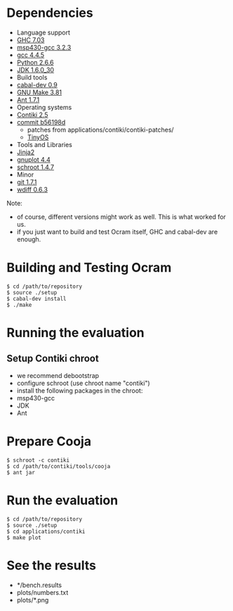# Dependencies

 * Language support
  * [GHC 7.03](http://www.haskell.org/ghc/download_ghc_7_0_3)
  * [msp430-gcc 3.2.3](http://mspgcc.sourceforge.net/) 
  * [gcc 4.4.5](http://gcc.gnu.org/)
  * [Python 2.6.6](http://www.python.org/getit/releases/2.6.6/)
  * [JDK 1.6.0_30](http://java.sun.com)
 * Build tools
  * [cabal-dev 0.9](http://hackage.haskell.org/package/cabal-dev-0.9.1)
  * [GNU Make 3.81](http://www.gnu.org/software/make/)
  * [Ant 1.7.1](http://ant.apache.org/)
 * Operating systems
  * [Contiki 2.5](http://www.contiki-os.org/)
   * [commit b56198d](http://contiki.git.sourceforge.net/git/gitweb.cgi?p=contiki/contiki;a=commit;h=b56198dc3cc43195d070ee4bb1e1644378e7b975)
     * patches from applications/contiki/contiki-patches/
     * [TinyOS](http://tinyos-main.googlecode.com/svn/trunk)
 * Tools and Libraries
  * [Jinja2](http://jinja.pocoo.org/)
  * [gnuplot 4.4](http://www.gnuplot.info/download.html)
  * [schroot 1.4.7](http://www.debian-administration.org/articles/566)
 * Minor
  * [git 1.7.1](http://git-scm.com/)
  * [wdiff 0.6.3](http://www.gnu.org/software/wdiff/)

Note:

 * of course, different versions might work as well. This is what worked for us.
 * if you just want to build and test Ocram itself, GHC and cabal-dev are enough.
 
# Building and Testing Ocram
 
	$ cd /path/to/repository
	$ source ./setup
	$ cabal-dev install
	$ ./make

# Running the evaluation

## Setup Contiki chroot
 
 * we recommend debootstrap
 * configure schroot (use chroot name "contiki")
 * install the following packages in the chroot:
  * msp430-gcc
  * JDK
  * Ant

# Prepare Cooja

	$ schroot -c contiki
	$ cd /path/to/contiki/tools/cooja
	$ ant jar
	
# Run the evaluation

	$ cd /path/to/repository
	$ source ./setup
	$ cd applications/contiki
	$ make plot
	
# See the results

 * */bench.results
 * plots/numbers.txt
 * plots/*.png
